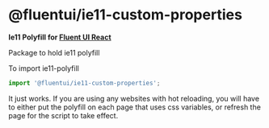 # @fluentui/ie11-custom-properties

**Ie11 Polyfill for [Fluent UI React](https://developer.microsoft.com/en-us/fluentui)**

Package to hold ie11 polyfill

To import ie11-polyfill

```js
import '@fluentui/ie11-custom-properties';
```

It just works. If you are using any websites with hot reloading, you will have to either put the polyfill on each page that uses css variables, or refresh the page for the script to take effect.
